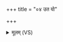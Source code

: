 +++
title = "०४ उत यो"

+++
<details><summary>मूलम् (VS)</summary>

उ॒त यो द्याम॑ति॒सर्पा॑त्प॒रस्ता॒न्न स मु॑च्यातै॒ वरु॑णस्य॒ राज्ञः॑।  
दि॒व स्पशः॒ प्र च॑रन्ती॒दम॑स्य सहस्रा॒क्षा अति॑ पश्यन्ति॒ भूमि॑म् ॥
</details>